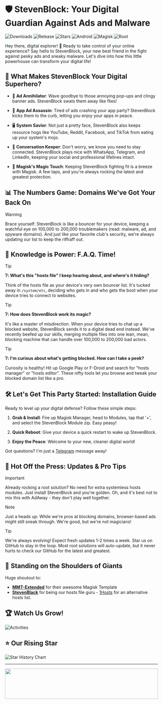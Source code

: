 # 🛡️ StevenBlock: Your Digital Guardian Against Ads and Malware

![Downloads](https://img.shields.io/github/downloads/mikropsoft/StevenBlock/total?color=green&style=for-the-badge)
![Release](https://img.shields.io/github/v/release/mikropsoft/StevenBlock?style=for-the-badge)
![Stars](https://img.shields.io/github/stars/mikropsoft/StevenBlock?style=for-the-badge)
![Android](https://img.shields.io/badge/Android-3DDC84?style=for-the-badge&logo=android&logoColor=white)
![Magisk](https://img.shields.io/badge/Magisk-8A2BE2?style=for-the-badge&logo=magisk&logoColor=white)
![Root](https://img.shields.io/badge/Root-ff0000?style=for-the-badge&logo=superuser&logoColor=white)

Hey there, digital explorer! 👋 Ready to take control of your online experience? Say hello to StevenBlock, your new best friend in the fight against pesky ads and sneaky malware. Let's dive into how this little powerhouse can transform your digital life!

## 🚀 What Makes StevenBlock Your Digital Superhero?

- 🛑 **Ad Annihilator**: Wave goodbye to those annoying pop-ups and clingy banner ads. StevenBlock swats them away like flies!

- 📱 **App Ad Assassin**: Tired of ads crashing your app party? StevenBlock kicks them to the curb, letting you enjoy your apps in peace.

- 🖥️ **System Savior**: Not just a pretty face, StevenBlock also keeps resource hogs like YouTube, Reddit, Facebook, and TikTok from eating up your system's mojo.

- 💬 **Conversation Keeper**: Don't worry, we know you need to stay connected. StevenBlock plays nice with WhatsApp, Telegram, and LinkedIn, keeping your social and professional lifelines intact.

- 🔄 **Magisk's Magic Touch**: Keeping StevenBlock fighting fit is a breeze with Magisk. A few taps, and you're always rocking the latest and greatest protection.

## 📊 The Numbers Game: Domains We've Got Your Back On

> [!WARNING]
> Brace yourself: StevenBlock is like a bouncer for your device, keeping a watchful eye on 100,000 to 200,000 troublemakers (read: malware, ad, and spyware domains). And just like your favorite club's security, we're always updating our list to keep the riffraff out.

## 🧠 Knowledge is Power: F.A.Q. Time!

> [!TIP]
> **❔: What's this "hosts file" I keep hearing about, and where's it hiding?**
> 
> Think of the hosts file as your device's very own bouncer list. It's tucked away in `/system/etc`, deciding who gets in and who gets the boot when your device tries to connect to websites.

> [!TIP]
> **❔: How does StevenBlock work its magic?**
> 
> It's like a master of misdirection. When your device tries to chat up a blocked website, StevenBlock sends it to a digital dead end instead. We've recently beefed up our skills, merging multiple files into one lean, mean, blocking machine that can handle over 100,000 to 200,000 bad actors.

> [!TIP]
> **❔: I'm curious about what's getting blocked. How can I take a peek?**
> 
> Curiosity is healthy! Hit up Google Play or F-Droid and search for "hosts manager" or "hosts editor". These nifty tools let you browse and tweak your blocked domain list like a pro.

## 🛠️ Let's Get This Party Started: Installation Guide

Ready to level up your digital defense? Follow these simple steps:

1. **Grab & Install**: Fire up Magisk Manager, head to Modules, tap that '+', and select the StevenBlock Module zip. Easy peasy!
   
2. **Quick Reboot**: Give your device a quick restart to wake up StevenBlock.
   
3. **Enjoy the Peace**: Welcome to your new, cleaner digital world!

Got questions? I'm just a [Telegram](https://t.me/mikropsoft) message away!

## 🔔 Hot Off the Press: Updates & Pro Tips

> [!IMPORTANT] 
> Already rocking a root solution? No need for extra systemless hosts modules. Just install StevenBlock and you're golden. Oh, and it's best not to mix this with AdAway - they don't play well together.

> [!NOTE]
> Just a heads up: While we're pros at blocking domains, browser-based ads might still sneak through. We're good, but we're not magicians!

> [!TIP]
> We're always evolving! Expect fresh updates 1-2 times a week. Star us on GitHub to stay in the loop. Most root solutions will auto-update, but it never hurts to check our GitHub for the latest and greatest.

## 🙌 Standing on the Shoulders of Giants

Huge shoutout to:
- **[MMT-Extended](https://github.com/Zackptg5/MMT-Extended)** for their awesome Magisk Template
- **[StevenBlack](https://github.com/StevenBlack/hosts)** for being our hosts file guru - [1Hosts](https://github.com/badmojr/1Hosts) for an alternative hosts list.

## 🏆 Watch Us Grow!

![Activities](https://repobeats.axiom.co/api/embed/359376e8fd59201ac45b1f13f73201c3be069b62.svg)

## ⭐ Our Rising Star

![Star History Chart](https://api.star-history.com/svg?repos=mikropsoft/StevenBlock&type=Date)

---

<img src="https://raw.githubusercontent.com/matfantinel/matfantinel/master/waves.svg" width="100%" height="100">
